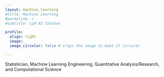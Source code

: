 ```yaml
---
layout: machine_learning
#title: Machine Learning
#permalink: /
#subtitle: LLM AI Chatbot

profile:
  align: right
  image: 
  image_circular: false # crops the image to make it circular

---
```



Statistician, Machine Learning Engineering, Quantitative Analysis/Research, and Computational Science
